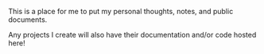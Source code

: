 This is a place for me to put my personal thoughts, notes, and public documents.

Any projects I create will also have their documentation and/or code hosted here!
